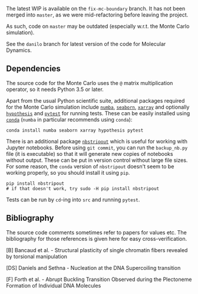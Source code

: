 The latest WIP is available on the `fix-mc-boundary` branch. It has not been
merged into `master`, as we were mid-refactoring before leaving the project.

As such, code on `master` may be outdated (especially w.r.t. the Monte Carlo
simulation).

See the `danilo` branch for latest version of the code for Molecular Dynamics.

## Dependencies

The source code for the Monte Carlo uses the `@` matrix multiplication operator,
so it needs Python 3.5 or later.

Apart from the usual Python scientific suite, additional packages required
for the Monte Carlo simulation
include
[`numba`][numba],
[`seaborn`][seaborn],
[`xarray`][xarray]
and optionally
[`hypothesis`][hypothesis]
and
[`pytest`][pytest] for running tests.
These can be easily installed using [`conda`][conda]
(`numba` in particular recommends using `conda`):

```
conda install numba seaborn xarray hypothesis pytest
```

There is an additional package [`nbstripout`][nbstripout] which is useful for
working with Jupyter notebooks. Before using `git commit`, you can run the
`backup_nb.py` file (it is executable) so that it will generate new copies
of notebooks without output. These can be put in version control without
large file sizes. For some reason, the `conda` version of `nbstripout`
doesn't seem to be working properly, so you should install it using `pip`.

```
pip install nbstripout
# if that doesn't work, try sudo -H pip install nbstripout
```

Tests can be run by `cd`-ing into `src` and running `pytest`.

[numba]: http://numba.pydata.org/
[seaborn]: http://seaborn.pydata.org/
[xarray]: http://xray.readthedocs.io/en/stable/index.html
[hypothesis]: http://hypothesis.works/
[pytest]: https://docs.pytest.org/en/latest/index.html
[conda]: https://github.com/conda/conda
[nbstripout]: https://github.com/kynan/nbstripout

## Bibliography

The source code comments sometimes refer to papers for values etc.
The bibliography for those references is given here for easy cross-verification.

[B] Bancaud et al. - Structural plasticity of single chromatin fibers revealed
by torsional manipulation

[DS] Daniels and Sethna - Nucleation at the DNA Supercoiling transition

[F] Forth et al. - Abrupt Buckling Transition Observed during the Plectoneme
Formation of Individual DNA Molecules
